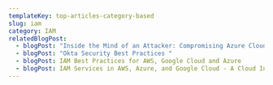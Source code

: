 ```yaml
---
templateKey: top-articles-category-based
slug: iam
category: IAM
relatedBlogPost:
  - blogPost: "Inside the Mind of an Attacker: Compromising Azure Cloud as a Guest"
  - blogPost: "Okta Security Best Practices "
  - blogPost: IAM Best Practices for AWS, Google Cloud and Azure
  - blogPost: IAM Services in AWS, Azure, and Google Cloud - A Cloud Industry Overview
---
```

